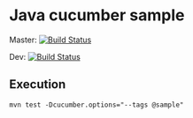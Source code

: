 # Java cucumber sample  


Master: [![Build Status](https://travis-ci.org/tmhung-nt/java-cucumber-ci.svg?branch=master)](https://travis-ci.org/tmhung-nt/java-cucumber-ci)

Dev: [![Build Status](https://travis-ci.org/tmhung-nt/java-cucumber-ci.svg?branch=master)](https://travis-ci.org/tmhung-nt/java-cucumber-ci)

## Execution  
`mvn test -Dcucumber.options="--tags @sample"`  